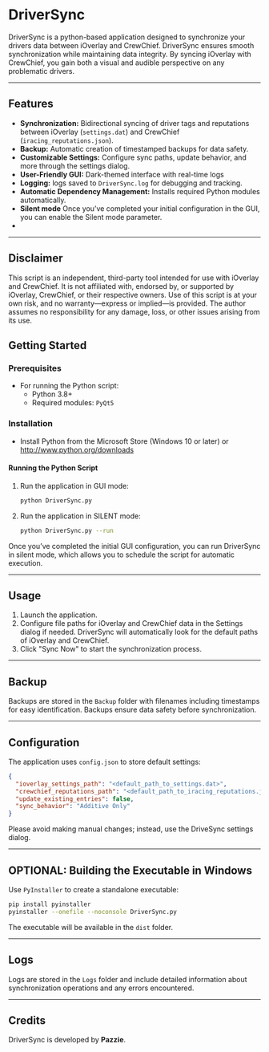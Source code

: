 # DriverSync

DriverSync is a python-based application designed to synchronize your drivers data between iOverlay and CrewChief. DriverSync ensures smooth synchronization while maintaining data integrity. 
By syncing iOverlay with CrewChief, you gain both a visual and audible perspective on any problematic drivers.

---

## Features

- **Synchronization:** Bidirectional syncing of driver tags and reputations between iOverlay (`settings.dat`) and CrewChief (`iracing_reputations.json`).
- **Backup:** Automatic creation of timestamped backups for data safety.
- **Customizable Settings:** Configure sync paths, update behavior, and more through the settings dialog.
- **User-Friendly GUI:** Dark-themed interface with real-time logs
- **Logging:** logs saved to `DriverSync.log` for debugging and tracking.
- **Automatic Dependency Management:** Installs required Python modules automatically.
- **Silent mode** Once you’ve completed your initial configuration in the GUI, you can enable the Silent mode parameter.
- 
---

## Disclaimer
This script is an independent, third-party tool intended for use with iOverlay and CrewChief. It is not affiliated with, endorsed by, or supported by iOverlay, CrewChief, or their respective owners. Use of this script is at your own risk, and no warranty—express or implied—is provided. The author assumes no responsibility for any damage, loss, or other issues arising from its use.

## Getting Started

### Prerequisites

- For running the Python script:
  - Python 3.8+
  - Required modules: `PyQt5`

### Installation

- Install Python from the Microsoft Store (Windows 10 or later) or http://www.python.org/downloads

#### Running the Python Script

1. Run the application in GUI mode:
   ```bash
   python DriverSync.py 
   ```

2. Run the application in SILENT mode:
   ```bash
   python DriverSync.py --run
   ```
Once you’ve completed the initial GUI configuration, you can run DriverSync in silent mode, which allows you to schedule the script for automatic execution.

---

## Usage

1. Launch the application.
2. Configure file paths for iOverlay and CrewChief data in the Settings dialog if needed. DriverSync will automatically look for the default paths of iOverlay and CrewChief.
3. Click "Sync Now" to start the synchronization process.

---

## Backup

Backups are stored in the `Backup` folder with filenames including timestamps for easy identification. Backups ensure data safety before synchronization.

---

## Configuration

The application uses `config.json` to store default settings:

```json
{
  "ioverlay_settings_path": "<default_path_to_settings.dat>",
  "crewchief_reputations_path": "<default_path_to_iracing_reputations.json>",
  "update_existing_entries": false,
  "sync_behavior": "Additive Only"
}
```

Please avoid making manual changes; instead, use the DriveSync settings dialog.

---

## OPTIONAL: Building the Executable in Windows

Use `PyInstaller` to create a standalone executable:

```bash
pip install pyinstaller
pyinstaller --onefile --noconsole DriverSync.py
```

The executable will be available in the `dist` folder.

---

## Logs

Logs are stored in the `Logs` folder and include detailed information about synchronization operations and any errors encountered.

---

## Credits

DriverSync is developed by **Pazzie**.
